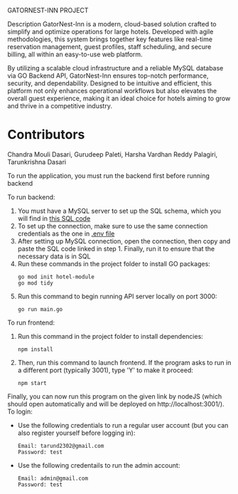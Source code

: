 GATORNEST-INN PROJECT


Description
GatorNest-Inn is a modern, cloud-based solution crafted to simplify and optimize operations for large hotels. Developed with agile methodologies, this system brings together key features like real-time reservation management, guest profiles, staff scheduling, and secure billing, all within an easy-to-use web platform.

By utilizing a scalable cloud infrastructure and a reliable MySQL database via GO Backend API, GatorNest-Inn ensures top-notch performance, security, and dependability. Designed to be intuitive and efficient, this platform not only enhances operational workflows but also elevates the overall guest experience, making it an ideal choice for hotels aiming to grow and thrive in a competitive industry.


# Contributors
Chandra Mouli Dasari,
Gurudeep Paleti,
Harsha Vardhan Reddy Palagiri,
Tarunkrishna Dasari

To run the application, you must run the backend first before running backend

To run backend:
1) You must have a MySQL server to set up the SQL schema, which you will find in [this SQL code](https://github.com/moulionmission/GATORNEST-INN/blob/main/hotel_db_setup.sql)
2) To set up the connection, make sure to use the same connection credentials as the one in [.env file](https://github.com/moulionmission/GATORNEST-INN/blob/main/.env)
3) After setting up MySQL connection, open the connection, then copy and paste the SQL code linked in step 1. Finally, run it to ensure that the necessary data is in SQL
4) Run these commands in the project folder to install GO packages:
   ```
   go mod init hotel-module
   go mod tidy
   ```
5) Run this command to begin running API server locally on port 3000:
   ```
   go run main.go
   ```

To run frontend:
1) Run this command in the project folder to install dependencies:
    ```
    npm install
    ```
2) Then, run this command to launch frontend. If the program asks to run in a different port (typically 3001), type 'Y' to make it proceed:
   ```
   npm start
   ```

Finally, you can now run this program on the given link by nodeJS (which should open automatically and will be deployed on http://localhost:3001/). To login:
 - Use the following credentials to run a regular user account (but you can also register yourself before logging in):
   ```
   Email: tarund2302@gmail.com
   Password: test
   ```
 - Use the following credentails to run the admin account:
   ```
   Email: admin@gmail.com
   Password: test
   ```
